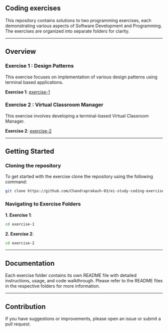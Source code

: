 ## Coding exercises

This repository contains solutions to two programming exercises, each demonstrating various aspects of Software Development and Programming. The exercises are organized into separate folders for clarity.

---

## Overview

### Exercise 1 : Design Patterns

This exercise focuses on implementation of various design patterns using terminal based applications.

**Exercise 1**: [exercise-1](exercise-1/)

### Exercise 2 : Virtual Classroom Manager

This exercise involves developing a terminal-based Virtual Classroom Manager.

**Exercise 2**: [exercise-2](exercise-2/)

---

## Getting Started

### Cloning the repository

To get started with the exercise clone the repository using the following command:

```bash
git clone https://github.com/Chandraprakash-03/ei-study-coding-exercises.git
```

### Navigating to Exercise Folders

**1. Exercise 1**:

```bash
cd exercise-1
```

**2. Exercise 2**:

```bash
cd exercise-2
```

---

## Documentation

Each exercise folder contains its own README file with detailed instructions, usage, and code walkthrough. Please refer to the README files in the respective folders for more information.

---

## Contribution

If you have suggestions or improvements, please open an issue or submit a pull request.
